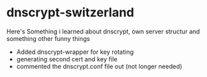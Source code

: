 # dnscrypt-switzerland

Here's Something i learned about dnscrypt, own server structur and something other funny things


- Added dnscrypt-wrapper for key rotating
- generating second cert and key file
- commented the dnscrypt.conf file out (not longer needed)
